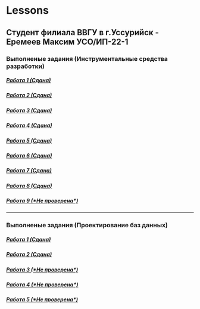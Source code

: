 # Lessons

## Студент филиала ВВГУ в г.Уссурийск - Еремеев Максим УСО/ИП-22-1

### Выполненые задания (Инструментальные средства разработки)

##### [Работа 1 (*Сдана*)](dev/completed_work/сw1.py)

##### [Работа 2 (*Сдана*)](dev/completed_work/cw2.py)

##### [Работа 3 (*Сдана*)](dev/completed_work/cw3.py)

##### [Работа 4 (*Сдана*)](dev/completed_work/cw4)

##### [Работа 5 (*Сдана*)](dev/completed_work/cw5)

##### [Работа 6 (*Сдана*)](dev/completed_work/cw6)

##### [Работа 7 (*Сдана*)](dev/completed_work/cw7)

##### [Работа 8 (*Сдана*)](dev/completed_work/cw8)

##### [Работа 9 (**Не проверена*\*)](dev/completed_work/cw9)

---

### Выполненые задания (Проектирование баз данных)

##### [Работа 1 (*Сдана*)](db/completed_work/cw1.sql)

##### [Работа 2 (*Сдана*)](db/completed_work/cw2.sql)

##### [Работа 3 (**Не проверена*\*)](db/completed_work/cw3.sql)

##### [Работа 4 (**Не проверена*\*)](db/completed_work/cw4.sql)

##### [Работа 5 (**Не проверена*\*)](db/completed_work/cw5.png)